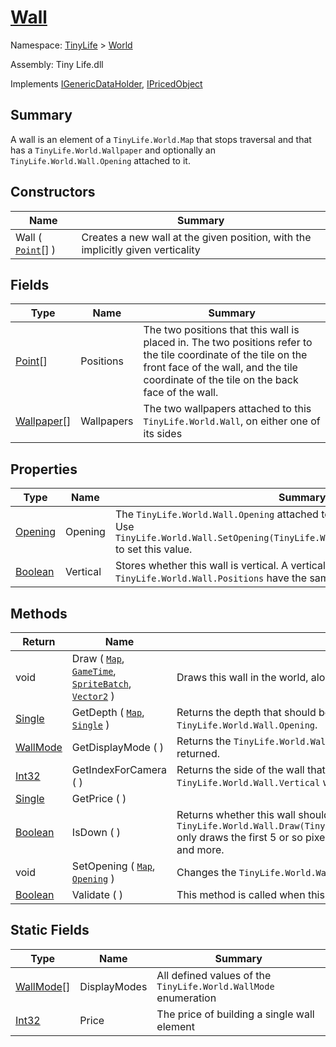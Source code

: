 # [Wall](./Wall.md)

Namespace: [TinyLife]() > [World]()

Assembly: Tiny Life.dll

Implements [IGenericDataHolder](./Wall.md), [IPricedObject](./IPricedObject.md)

## Summary
A wall is an element of a `TinyLife.World.Map` that stops traversal and that has a `TinyLife.World.Wallpaper` and optionally an `TinyLife.World.Wall.Opening` attached to it.

## Constructors

| Name | Summary | 
| --- | --- | 
| Wall ( [`Point`](./Wall.md)[] ) | Creates a new wall at the given position, with the implicitly given verticality | 


## Fields

| Type | Name | Summary | 
| --- | --- | --- | 
| [Point](./Wall.md)[] | Positions | The two positions that this wall is placed in.  The two positions refer to the tile coordinate of the tile on the front face of the wall, and the tile coordinate of the tile on the back face of the wall. | 
| [Wallpaper](./Wall.md)[] | Wallpapers | The two wallpapers attached to this `TinyLife.World.Wall`, on either one of its sides | 


## Properties

| Type | Name | Summary | 
| --- | --- | --- | 
| [Opening](./Opening.md) | Opening | The `TinyLife.World.Wall.Opening` attached to this wall, or null if there is none.  Use `TinyLife.World.Wall.SetOpening(TinyLife.World.Map,TinyLife.World.Opening)` to set this value. | 
| [Boolean](https://docs.microsoft.com/en-us/dotnet/api/System.Boolean) | Vertical | Stores whether this wall is vertical. A vertical wall is one where the `TinyLife.World.Wall.Positions` have the same y, but different x coordinates. | 


## Methods

| Return | Name | Summary | 
| --- | --- | --- | 
| void | Draw ( [`Map`](./Map.md), [`GameTime`](./Wall.md), [`SpriteBatch`](./Wall.md), [`Vector2`](./Wall.md) ) | Draws this wall in the world, along with its `TinyLife.World.Wall.Wallpapers` and `TinyLife.World.Wall.Opening` | 
| [Single](https://docs.microsoft.com/en-us/dotnet/api/System.Single) | GetDepth ( [`Map`](./Map.md), [`Single`](https://docs.microsoft.com/en-us/dotnet/api/System.Single) ) | Returns the depth that should be used for a wall placed at this wall's positions.  This method is used for rendering `TinyLife.World.Wallpaper` and `TinyLife.World.Wall.Opening`. | 
| [WallMode](./WallMode.md) | GetDisplayMode (  ) | Returns the `TinyLife.World.WallMode` that this wall should be rendered with.  If the `TinyLife.World.Wall.Opening` is nonnull, its `TinyLife.World.OpeningType.WallMode` is returned. | 
| [Int32](https://docs.microsoft.com/en-us/dotnet/api/System.Int32) | GetIndexForCamera (  ) | Returns the side of the wall that should be rendered.  For `TinyLife.World.Wall.Vertical` walls, the position with the highest X value is returned.  For non-`TinyLife.World.Wall.Vertical` walls, the position with the highest Y value is returned. | 
| [Single](https://docs.microsoft.com/en-us/dotnet/api/System.Single) | GetPrice (  ) |  | 
| [Boolean](https://docs.microsoft.com/en-us/dotnet/api/System.Boolean) | IsDown (  ) | Returns whether this wall should be rendered with a lower height than its actual height.  If this value returns true, `TinyLife.World.Wall.Draw(TinyLife.World.Map,Microsoft.Xna.Framework.GameTime,Microsoft.Xna.Framework.Graphics.SpriteBatch,Microsoft.Xna.Framework.Vector2)` only draws the first 5 or so pixels of the wall to allow for a simple view of what is behind the wall.  This value is based on the lot visibility, the `TinyLife.Options.WallMode` and more. | 
| void | SetOpening ( [`Map`](./Map.md), [`Opening`](./Opening.md) ) | Changes the `TinyLife.World.Wall.Opening` in this wall to the specified one | 
| [Boolean](https://docs.microsoft.com/en-us/dotnet/api/System.Boolean) | Validate (  ) | This method is called when this object is loaded from disk. | 


## Static Fields

| Type | Name | Summary | 
| --- | --- | --- | 
| [WallMode](./Wall.md)[] | DisplayModes | All defined values of the `TinyLife.World.WallMode` enumeration | 
| [Int32](https://docs.microsoft.com/en-us/dotnet/api/System.Int32) | Price | The price of building a single wall element | 


